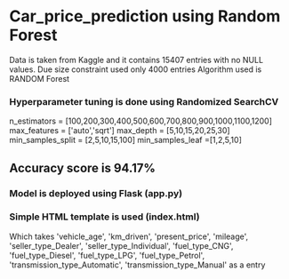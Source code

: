 # Car_price_prediction using Random Forest
Data is taken from Kaggle and it contains 15407 entries with no NULL values.
Due size constraint used only 4000 entries
Algorithm used is RANDOM Forest
### Hyperparameter tuning is done using Randomized SearchCV
n_estimators = [100,200,300,400,500,600,700,800,900,1000,1100,1200]
max_features = ['auto','sqrt']
max_depth = [5,10,15,20,25,30]
min_samples_split = [2,5,10,15,100]
min_samples_leaf =[1,2,5,10]
## Accuracy score is 94.17% 
### Model is deployed using Flask (app.py)
### Simple HTML template is used (index.html)
Which takes 'vehicle_age', 'km_driven', 'present_price', 'mileage',
       'seller_type_Dealer', 'seller_type_Individual', 'fuel_type_CNG',
       'fuel_type_Diesel', 'fuel_type_LPG', 'fuel_type_Petrol',
       'transmission_type_Automatic', 'transmission_type_Manual' as a entry
